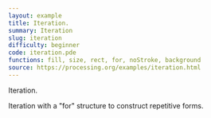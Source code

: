 ```yaml
---
layout: example
title: Iteration.
summary: Iteration
slug: iteration
difficulty: beginner
code: iteration.pde
functions: fill, size, rect, for, noStroke, background
source: https://processing.org/examples/iteration.html
---
```


Iteration. 

 Iteration with a "for" structure to construct repetitive forms.
